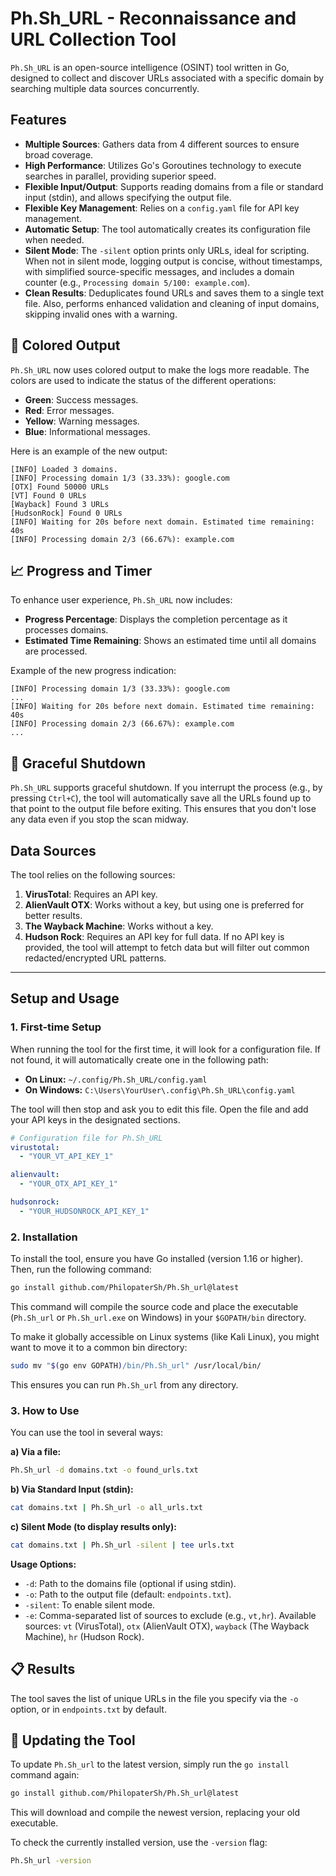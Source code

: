 # Ph.Sh_URL - Reconnaissance and URL Collection Tool

`Ph.Sh_URL` is an open-source intelligence (OSINT) tool written in Go, designed to collect and discover URLs associated with a specific domain by searching multiple data sources concurrently.

##  Features

- **Multiple Sources**: Gathers data from 4 different sources to ensure broad coverage.
- **High Performance**: Utilizes Go's Goroutines technology to execute searches in parallel, providing superior speed.
- **Flexible Input/Output**: Supports reading domains from a file or standard input (stdin), and allows specifying the output file.
- **Flexible Key Management**: Relies on a `config.yaml` file for API key management.
- **Automatic Setup**: The tool automatically creates its configuration file when needed.
- **Silent Mode**: The `-silent` option prints only URLs, ideal for scripting. When not in silent mode, logging output is concise, without timestamps, with simplified source-specific messages, and includes a domain counter (e.g., `Processing domain 5/100: example.com`).
- **Clean Results**: Deduplicates found URLs and saves them to a single text file. Also, performs enhanced validation and cleaning of input domains, skipping invalid ones with a warning.

## 🎨 Colored Output

`Ph.Sh_URL` now uses colored output to make the logs more readable. The colors are used to indicate the status of the different operations:

- **Green**: Success messages.
- **Red**: Error messages.
- **Yellow**: Warning messages.
- **Blue**: Informational messages.

Here is an example of the new output:

```
[INFO] Loaded 3 domains.
[INFO] Processing domain 1/3 (33.33%): google.com
[OTX] Found 50000 URLs
[VT] Found 0 URLs
[Wayback] Found 3 URLs
[HudsonRock] Found 0 URLs
[INFO] Waiting for 20s before next domain. Estimated time remaining: 40s
[INFO] Processing domain 2/3 (66.67%): example.com
```

## 📈 Progress and Timer

To enhance user experience, `Ph.Sh_URL` now includes:

-   **Progress Percentage**: Displays the completion percentage as it processes domains.
-   **Estimated Time Remaining**: Shows an estimated time until all domains are processed.

Example of the new progress indication:
```
[INFO] Processing domain 1/3 (33.33%): google.com
...
[INFO] Waiting for 20s before next domain. Estimated time remaining: 40s
[INFO] Processing domain 2/3 (66.67%): example.com
...
```

## 🚦 Graceful Shutdown

`Ph.Sh_URL` supports graceful shutdown. If you interrupt the process (e.g., by pressing `Ctrl+C`), the tool will automatically save all the URLs found up to that point to the output file before exiting. This ensures that you don't lose any data even if you stop the scan midway.

##  Data Sources

The tool relies on the following sources:

1.  **VirusTotal**: Requires an API key.
2.  **AlienVault OTX**: Works without a key, but using one is preferred for better results.
3.  **The Wayback Machine**: Works without a key.
4.  **Hudson Rock**: Requires an API key for full data. If no API key is provided, the tool will attempt to fetch data but will filter out common redacted/encrypted URL patterns.

---

##  Setup and Usage

### 1. First-time Setup

When running the tool for the first time, it will look for a configuration file. If not found, it will automatically create one in the following path:
- **On Linux:** `~/.config/Ph.Sh_URL/config.yaml`
- **On Windows:** `C:\Users\YourUser\.config\Ph.Sh_URL\config.yaml`

The tool will then stop and ask you to edit this file. Open the file and add your API keys in the designated sections.

```yaml
# Configuration file for Ph.Sh_URL
virustotal:
  - "YOUR_VT_API_KEY_1"

alienvault:
  - "YOUR_OTX_API_KEY_1"

hudsonrock:
  - "YOUR_HUDSONROCK_API_KEY_1"
```

### 2. Installation

To install the tool, ensure you have Go installed (version 1.16 or higher). Then, run the following command:

```bash
go install github.com/PhilopaterSh/Ph.Sh_url@latest
```

This command will compile the source code and place the executable (`Ph.Sh_url` or `Ph.Sh_url.exe` on Windows) in your `$GOPATH/bin` directory.

To make it globally accessible on Linux systems (like Kali Linux), you might want to move it to a common bin directory:

```bash
sudo mv "$(go env GOPATH)/bin/Ph.Sh_url" /usr/local/bin/
```

This ensures you can run `Ph.Sh_url` from any directory.

### 3. How to Use

You can use the tool in several ways:

**a) Via a file:**
```bash
Ph.Sh_url -d domains.txt -o found_urls.txt
```

**b) Via Standard Input (stdin):**
```bash
cat domains.txt | Ph.Sh_url -o all_urls.txt
```

**c) Silent Mode (to display results only):**
```bash
cat domains.txt | Ph.Sh_url -silent | tee urls.txt
```

**Usage Options:**
- `-d`: Path to the domains file (optional if using stdin).
- `-o`: Path to the output file (default: `endpoints.txt`).
- `-silent`: To enable silent mode.
- `-e`: Comma-separated list of sources to exclude (e.g., `vt,hr`). Available sources: `vt` (VirusTotal), `otx` (AlienVault OTX), `wayback` (The Wayback Machine), `hr` (Hudson Rock).

## 📋 Results

The tool saves the list of unique URLs in the file you specify via the `-o` option, or in `endpoints.txt` by default.

## 🔄 Updating the Tool

To update `Ph.Sh_url` to the latest version, simply run the `go install` command again:

```bash
go install github.com/PhilopaterSh/Ph.Sh_url@latest
```

This will download and compile the newest version, replacing your old executable.

To check the currently installed version, use the `-version` flag:

```bash
Ph.Sh_url -version
```
